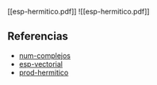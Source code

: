 [[esp-hermitico.pdf]]
![[esp-hermitico.pdf]]

## Referencias
- [num-complejos](./num-complejos.md)
- [esp-vectorial](./esp-vectorial.md)
- [prod-hermitico](./prod-hermitico.md)
